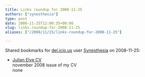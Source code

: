 ```yaml
---
title: Links roundup for 2008-11-25
authors: ["synesthesia"]
type: post
date: 2008-11-25T12:00:35+00:00
slug: links-roundup-for-2008-11-25 
aliases: ["/2008/11/25/links-roundup-for-2008-11-25"]

---
```

Shared bookmarks for [del.icio.us][1] user [Synesthesia][2] on 2008-11-25:

  * [Julian Elve CV][3]  
    november 2008 issue of my CV  
    none

 [1]: https://del.icio.us/
 [2]: https://del.icio.us/synesthesia
 [3]: https://www.synesthesia.co.uk/blog/wp-content/uploads/2008/11/julian-elve-cv.pdf